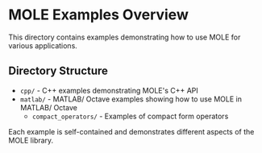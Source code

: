 # MOLE Examples Overview

This directory contains examples demonstrating how to use MOLE for various applications.

## Directory Structure

- `cpp/` - C++ examples demonstrating MOLE's C++ API
- `matlab/` - MATLAB/ Octave examples showing how to use MOLE in MATLAB/ Octave
  - `compact_operators/` - Examples of compact form operators

Each example is self-contained and demonstrates different aspects of the MOLE library.
